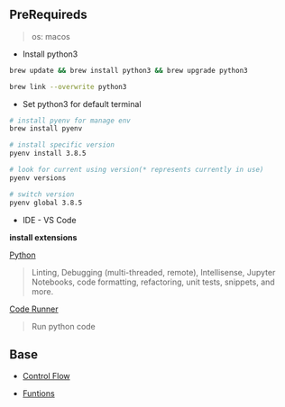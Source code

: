 
## PreRequireds
> os: macos

- Install python3 

```sh
brew update && brew install python3 && brew upgrade python3

brew link --overwrite python3
```

- Set python3 for default terminal 

```sh
# install pyenv for manage env
brew install pyenv

# install specific version
pyenv install 3.8.5 

# look for current using version(* represents currently in use)
pyenv versions

# switch version
pyenv global 3.8.5
```

- IDE - VS Code

**install extensions**    

[Python](https://marketplace.visualstudio.com/items?itemName=ms-python.python)
> Linting, Debugging (multi-threaded, remote), Intellisense, Jupyter Notebooks, code formatting, refactoring, unit tests, snippets, and more.

[Code Runner](https://marketplace.visualstudio.com/items?itemName=formulahendry.code-runner)
> Run python code

## Base

- [Control Flow](/Base/control-flow.md)

- [Funtions](/Base/functions.md) 


  
